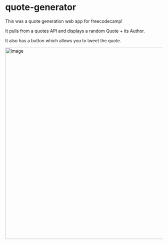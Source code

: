 # quote-generator

This was a quote generation web app for freecodecamp! 

It pulls from a quotes API and displays a random Quote + its Author.

It also has a button which allows you to tweet the quote.

<img width="610" alt="image" src="https://github.com/sambryngel/quote-generator/assets/120607834/88ddce6a-9064-44ba-8f55-4b7f70a88063">
